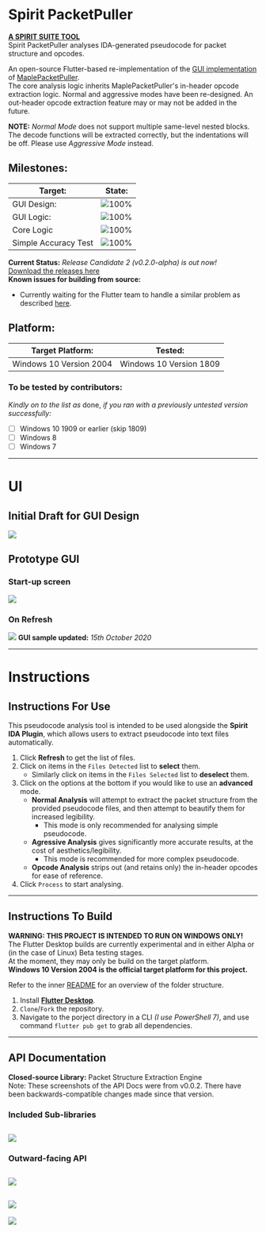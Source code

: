 # Spirit PacketPuller
[**A SPIRIT SUITE TOOL**](https://github.com/KOOKIIEStudios/SpiritSuite)\
Spirit PacketPuller analyses IDA-generated pseudocode for packet structure and opcodes.

An open-source Flutter-based re-implementation of the [GUI implementation](https://github.com/KOOKIIEStudios/Spirit-PacketPuller-OLD) of [MaplePacketPuller](https://github.com/Bratah123/MaplePacketPuller).\
The core analysis logic inherits MaplePacketPuller's in-header opcode extraction logic. Normal and aggressive modes have been re-designed.
An out-header opcode extraction feature may or may not be added in the future.

**NOTE:** *Normal Mode* does not support multiple same-level nested blocks. The decode functions will be extracted correctly, but the indentations will be off. Please use *Aggressive Mode* instead.

## Milestones:
Target: | State: |
---|---
GUI Design: | ![100%](https://progress-bar.dev/100)
GUI Logic: | ![100%](https://progress-bar.dev/100)
Core Logic | ![100%](https://progress-bar.dev/100)
Simple Accuracy Test | ![100%](https://progress-bar.dev/100)

**Current Status:** *Release Candidate 2 (v0.2.0-alpha) is out now!*\
[Download the releases here](https://github.com/KOOKIIEStudios/Spirit-PacketPuller/releases)\
**Known issues for building from source:**
  - Currently waiting for the Flutter team to handle a similar problem as described [here](https://github.com/flutter/flutter/issues/66224).

## Platform:
Target Platform: | Tested: |
---|---
Windows 10 Version 2004 | Windows 10 Version 1809

### To be tested by contributors:
*Kindly on to the list as* done, *if you ran with a previously untested version successfully:*
- [ ] Windows 10 1909 or earlier (skip 1809)
- [ ] Windows 8
- [ ] Windows 7

---
# UI
## Initial Draft for GUI Design
![](https://i.imgur.com/OMbChUD.png)

## Prototype GUI
### Start-up screen
![](https://i.imgur.com/ojLrAdx.png)

### On Refresh
![](https://i.imgur.com/Chlc08n.png)
**GUI sample updated:** *15th October 2020*

---
# Instructions
## Instructions For Use

This pseudocode analysis tool is intended to be used alongside the **Spirit IDA Plugin**, which allows users to extract pseudocode into text files automatically.

1. Click **Refresh** to get the list of files.
2. Click on items in the `Files Detected` list to **select** them.
    - Similarly click on items in the `Files Selected` list to **deselect** them.
3. Click on the options at the bottom if you would like to use an **advanced** mode.
    - **Normal Analysis** will attempt to extract the packet structure from the provided pseudocode files, and then attempt to beautify them for increased legibility.
        - This mode is only recommended for analysing simple pseudocode.
    - **Agressive Analysis** gives significantly more accurate results, at the cost of aesthetics/legibility.
        - This mode is recommended for more complex pseudocode.
    - **Opcode Analysis** strips out (and retains only) the in-header opcodes for ease of reference.
4. Click `Process` to start analysing.

---

## Instructions To Build
**WARNING: THIS PROJECT IS INTENDED TO RUN ON WINDOWS ONLY!**\
The Flutter Desktop builds are currently experimental and in either Alpha or (in the case of Linux) Beta testing stages.\
At the moment, they may only be build on the target platform.\
**Windows 10 Version 2004 is the official target platform for this project.**

Refer to the inner [README](https://github.com/KOOKIIEStudios/Spirit-PacketPuller/tree/main/SpiritPacketPuller) for an overview of the folder structure.

1. Install [**Flutter Desktop**](https://flutter.dev/desktop).
2. `Clone`/`Fork` the repository.
3. Navigate to the porject directory in a CLI *(I use PowerShell 7)*, and use command `flutter pub get` to grab all dependencies.

---
## API Documentation
**Closed-source Library:** Packet Structure Extraction Engine\
Note: These screenshots of the API Docs were from v0.0.2. There have been backwards-compatible changes made since that version.

### Included Sub-libraries
![](https://i.imgur.com/OQc0sGX.png)
---
### Outward-facing API
![](https://i.imgur.com/8q6v8uB.png)
---
![](https://i.imgur.com/DQWop8j.png)
---
![](https://i.imgur.com/ruVJMtW.png)
